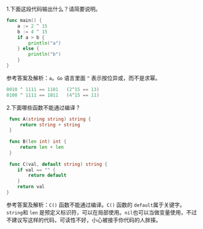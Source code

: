 1.下面这段代码输出什么？请简要说明。

```go
func main() {
    a := 2 ^ 15
    b := 4 ^ 15
    if a > b {
        println("a")
    } else {
        println("b")
    }
}
```

参考答案及解析：`a`。`Go` 语言里面 `^` 表示按位异或，而不是求幂。

```go
0010 ^ 1111 == 1101   (2^15 == 13)
0100 ^ 1111 == 1011   (4^15 == 11)
```

2.下面哪些函数不能通过编译？

```go
 func A(string string) string {
     return string + string
 }
 
 func B(len int) int {
     return len + len
 }
 
 func C(val, default string) string {
    if val == "" {
        return default
    }
    return val
}
```

参考答案及解析：`C()` 函数不能通过编译。`C()` 函数的 `default`属于关键字。`string`和 `len` 是预定义标识符，可以在局部使用。`nil`也可以当做变量使用，不过不建议写这样的代码，可读性不好，小心被接手你代码的人胖揍。